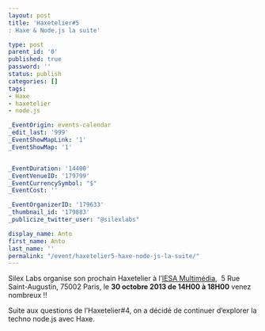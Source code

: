 ```yaml
---
layout: post
title: 'Haxetelier#5
: Haxe & Node.js la suite'

type: post
parent_id: '0'
published: true
password: ''
status: publish
categories: []
tags:
- Haxe
- haxetelier
- node.js

_EventOrigin: events-calendar
_edit_last: '999'
_EventShowMapLink: '1'
_EventShowMap: '1'


_EventDuration: '14400'
_EventVenueID: '179799'
_EventCurrencySymbol: "$"
_EventCost: ''

_EventOrganizerID: '179633'
_thumbnail_id: '179883'
_publicize_twitter_user: "@silexlabs"

display_name: Anto
first_name: Anto
last_name: ''
permalink: "/event/haxetelier5-haxe-node-js-la-suite/"
---
```


Silex Labs organise son prochain Haxetelier à l’[IESA Multimédia](http://www.iesamultimedia.fr/?gclid=CN-kpKvhjrkCFYOWtAod8zgA0Q "IESA Multimédia"),  5 Rue Saint-Augustin, 75002 Paris, le **30 octobre 2013 de 14H00 à 18H00** venez nombreux !!

Suite aux questions de l’Haxetelier#4, on a décidé de continuer d’explorer la techno node.js avec Haxe.